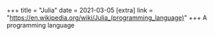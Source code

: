 +++
title = "Julia"
date = 2021-03-05
[extra]
link = "https://en.wikipedia.org/wiki/Julia_(programming_language)"
+++
A programming language

